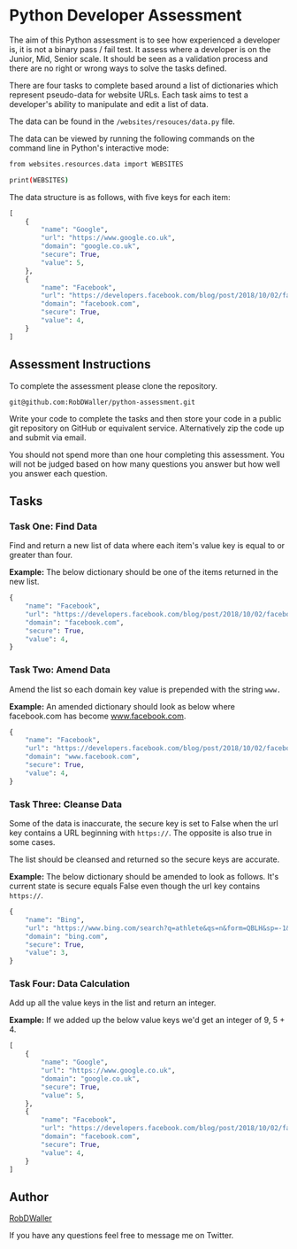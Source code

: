 # Python Developer Assessment

The aim of this Python assessment is to see how experienced a developer is, it is not a binary pass / fail test. It assess where a developer is on the Junior, Mid, Senior scale. It should be seen as a validation process and there are no right or wrong ways to solve the tasks defined.

There are four tasks to complete based around a list of dictionaries which represent pseudo-data for website URLs. Each task aims to test a developer's ability to manipulate and edit a list of data.

The data can be found in the `/websites/resouces/data.py` file.

The data can be viewed by running the following commands on the command line in Python's interactive mode:

```bash
from websites.resources.data import WEBSITES

print(WEBSITES)
```

The data structure is as follows, with five keys for each item:

```python
[
    {
        "name": "Google",
        "url": "https://www.google.co.uk",
        "domain": "google.co.uk",
        "secure": True,
        "value": 5,
    },
    {
        "name": "Facebook",
        "url": "https://developers.facebook.com/blog/post/2018/10/02/facebook-login-update/",
        "domain": "facebook.com",
        "secure": True,
        "value": 4,
    }
]
```

## Assessment Instructions

To complete the assessment please clone the repository.

```
git@github.com:RobDWaller/python-assessment.git
```

Write your code to complete the tasks and then store your code in a public git repository on GitHub or equivalent service. Alternatively zip the code up and submit via email.

You should not spend more than one hour completing this assessment. You will not be judged based on how many questions you answer but how well you answer each question.

## Tasks

### Task One: Find Data

Find and return a new list of data where each item's value key is equal to or greater than four.

**Example:** The below dictionary should be one of the items returned in the new list.

```python
{
    "name": "Facebook",
    "url": "https://developers.facebook.com/blog/post/2018/10/02/facebook-login-update/",
    "domain": "facebook.com",
    "secure": True,
    "value": 4,
}
```

### Task Two: Amend Data

Amend the list so each domain key value is prepended with the string `www.`

**Example:** An amended dictionary should look as below where facebook.com has become www.facebook.com.

```python
{
    "name": "Facebook",
    "url": "https://developers.facebook.com/blog/post/2018/10/02/facebook-login-update/",
    "domain": "www.facebook.com",
    "secure": True,
    "value": 4,
}
```

### Task Three: Cleanse Data

Some of the data is inaccurate, the secure key is set to False when the url key contains a URL beginning with `https://`. The opposite is also true in some cases.

The list should be cleansed and returned so the secure keys are accurate.

**Example:** The below dictionary should be amended to look as follows. It's current state is secure equals False even though the url key contains `https://`.

```python
{
    "name": "Bing",
    "url": "https://www.bing.com/search?q=athlete&qs=n&form=QBLH&sp=-1&pq=athlete&sc=8-7&sk=&cvid=53830DD7FB2E47B7A5D9CF27F106BC9A",
    "domain": "bing.com",
    "secure": True,
    "value": 3,
}
```

### Task Four: Data Calculation

Add up all the value keys in the list and return an integer.

**Example:** If we added up the below value keys we'd get an integer of 9, 5 + 4.

```python
[
    {
        "name": "Google",
        "url": "https://www.google.co.uk",
        "domain": "google.co.uk",
        "secure": True,
        "value": 5,
    },
    {
        "name": "Facebook",
        "url": "https://developers.facebook.com/blog/post/2018/10/02/facebook-login-update/",
        "domain": "facebook.com",
        "secure": True,
        "value": 4,
    }
]
```

## Author

[RobDWaller](https://twitter.com/RobDWaller)

If you have any questions feel free to message me on Twitter.
